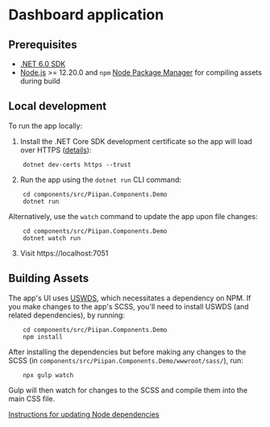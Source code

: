 # Dashboard application

## Prerequisites
- [.NET 6.0 SDK](https://dotnet.microsoft.com/download)
- [Node.js](https://nodejs.org/en/) >= 12.20.0 and `npm` [Node Package Manager](https://docs.npmjs.com/downloading-and-installing-node-js-and-npm) for compiling assets during build

## Local development
To run the app locally:
1. Install the .NET Core SDK development certificate so the app will load over HTTPS ([details](https://docs.microsoft.com/en-us/aspnet/core/security/enforcing-ssl?view=aspnetcore-6.0&tabs=visual-studio#trust-the-aspnet-core-https-development-certificate-on-windows-and-macos)):
```
    dotnet dev-certs https --trust
```

2. Run the app using the `dotnet run` CLI command:
```
    cd components/src/Piipan.Components.Demo
    dotnet run
```
Alternatively, use the `watch` command to update the app upon file changes:
```
    cd components/src/Piipan.Components.Demo
    dotnet watch run
```

3. Visit https://localhost:7051

## Building Assets

The app's UI uses [USWDS](https://designsystem.digital.gov/), which necessitates a dependency on NPM. If you make changes to the app's SCSS, you'll need to install USWDS (and related dependencies), by running:
```
    cd components/src/Piipan.Components.Demo
    npm install
```

After installing the dependencies but before making any changes to the SCSS (in `components/src/Piipan.Components.Demo/wwwroot/sass/`), run:
```
    npx gulp watch
```

Gulp will then watch for changes to the SCSS and compile them into the main CSS file.

[Instructions for updating Node dependencies](../../docs/node.md)
